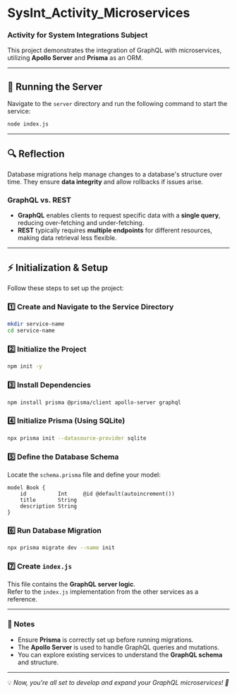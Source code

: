 # SysInt_Activity_Microservices
### Activity for System Integrations Subject  

This project demonstrates the integration of GraphQL with microservices, utilizing **Apollo Server** and **Prisma** as an ORM.

---

## 📌 Running the Server  
Navigate to the `server` directory and run the following command to start the service:  
```sh
node index.js
```

---

## 🔍 Reflection  
Database migrations help manage changes to a database's structure over time. They ensure **data integrity** and allow rollbacks if issues arise.  

### GraphQL vs. REST  
- **GraphQL** enables clients to request specific data with a **single query**, reducing over-fetching and under-fetching.  
- **REST** typically requires **multiple endpoints** for different resources, making data retrieval less flexible.  

---

## ⚡ Initialization & Setup  

Follow these steps to set up the project:  

### 1️⃣ Create and Navigate to the Service Directory  
```sh
mkdir service-name
cd service-name
```

### 2️⃣ Initialize the Project  
```sh
npm init -y
```

### 3️⃣ Install Dependencies  
```sh
npm install prisma @prisma/client apollo-server graphql
```

### 4️⃣ Initialize Prisma (Using SQLite)  
```sh
npx prisma init --datasource-provider sqlite
```

### 5️⃣ Define the Database Schema  
Locate the `schema.prisma` file and define your model:  
```prisma
model Book {
    id          Int     @id @default(autoincrement())
    title       String
    description String
}
```

### 6️⃣ Run Database Migration  
```sh
npx prisma migrate dev --name init
```

### 7️⃣ Create `index.js`  
This file contains the **GraphQL server logic**.  
Refer to the `index.js` implementation from the other services as a reference.  

---

### 🎯 Notes  
- Ensure **Prisma** is correctly set up before running migrations.  
- The **Apollo Server** is used to handle GraphQL queries and mutations.  
- You can explore existing services to understand the **GraphQL schema** and structure.  

---

💡 *Now, you're all set to develop and expand your GraphQL microservices! 🚀*